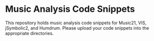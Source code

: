 # Music Analysis Code Snippets

This repository holds music analysis code snippets for Music21, VIS, jSymbolic2, and Humdrum. Please upload your code snippets into the appropriate directories.
